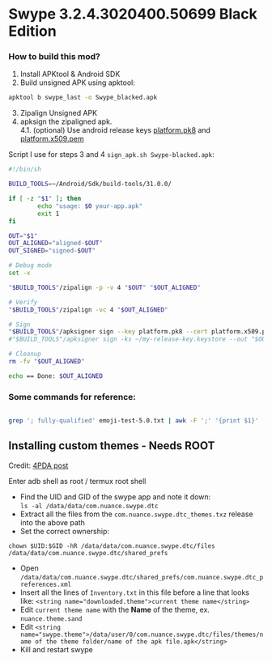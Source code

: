 # Swype 3.2.4.3020400.50699 Black Edition

### How to build this mod?

1. Install APKtool & Android SDK
2. Build unsigned APK using apktool:
```bash
apktool b swype_last -o Swype_blacked.apk
```
3. Zipalign Unsigned APK
4. apksign the zipaligned apk.  
4.1. (optional) Use android release keys [platform.pk8](https://github.com/LineageOS/android_build/blob/lineage-19.1/target/product/security/platform.pk8) and [platform.x509.pem](https://github.com/LineageOS/android_build/blob/lineage-19.1/target/product/security/platform.x509.pem)
  
Script I use for steps 3 and 4 `sign_apk.sh Swype-blacked.apk`:
```bash
#!/bin/sh

BUILD_TOOLS=~/Android/Sdk/build-tools/31.0.0/

if [ -z "$1" ]; then
        echo "usage: $0 your-app.apk"
        exit 1
fi

OUT="$1"
OUT_ALIGNED="aligned-$OUT"
OUT_SIGNED="signed-$OUT"

# Debug mode
set -x

"$BUILD_TOOLS"/zipalign -p -v 4 "$OUT" "$OUT_ALIGNED"

# Verify
"$BUILD_TOOLS"/zipalign -vc 4 "$OUT_ALIGNED"

# Sign
"$BUILD_TOOLS"/apksigner sign --key platform.pk8 --cert platform.x509.pem --out "$OUT_SIGNED" "$OUT_ALIGNED"
#"$BUILD_TOOLS"/apksigner sign -ks ~/my-release-key.keystore --out "$OUT_SIGNED" "$OUT_ALIGNED"

# Cleanup
rm -fv "$OUT_ALIGNED"

echo == Done: $OUT_ALIGNED
```

### Some commands for reference:
```bash

grep '; fully-qualified' emoji-test-5.0.txt | awk -F ';' '{print $1}' | sort
```

## Installing custom themes - **Needs ROOT**
Credit: [4PDA post](https://4pda.to/forum/index.php?showtopic=150358&view=findpost&p=77045845)

Enter adb shell as root / termux root shell

 - Find the UID and GID of the swype app and note it down:  
`ls -al /data/data/com.nuance.swype.dtc`
 - Extract all the files from the `com.nuance.swype.dtc_themes.txz` release into the above path
 - Set the correct ownership:
```
chown $UID:$GID -hR /data/data/com.nuance.swype.dtc/files /data/data/com.nuance.swype.dtc/shared_prefs
```
 - Open `/data/data/com.nuance.swype.dtc/shared_prefs/com.nuance.swype.dtc_preferences.xml`
 - Insert all the lines of `Inventory.txt` in this file before a line that looks like:
`<string name="downloaded.theme">current theme name</string> `
 - Edit `current theme name` with the **Name** of the theme, ex. `nuance.theme.sand`
 - Edit `<string name="swype.theme">/data/user/0/com.nuance.swype.dtc/files/themes/name of the theme folder/name of the apk file.apk</string>`
 - Kill and restart swype
